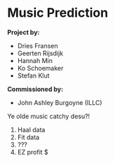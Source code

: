# Music Prediction

**Project by:**
- Dries Fransen
- Geerten Rijsdijk
- Hannah Min
- Ko Schoemaker
- Stefan Klut

**Commissioned by:**
- John Ashley Burgoyne (ILLC)

Ye olde music catchy desu?!

1. Haal data
2. Fit data
3. ???
4. EZ profit $
